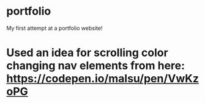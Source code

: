 # portfolio
My first attempt at a portfolio website!


# Used an idea for scrolling color changing nav elements from here: https://codepen.io/malsu/pen/VwKzoPG

